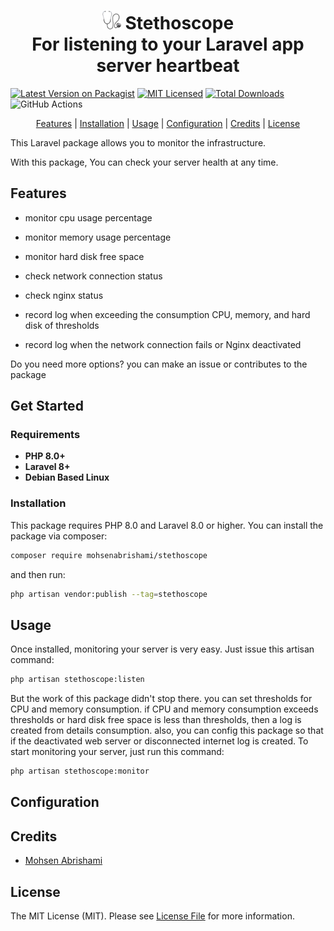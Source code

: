 <div align="center">
    <p>
        <h1><img src="art/stethoscope.png" style="width:30px"> Stethoscope<br/>For listening to your Laravel app server heartbeat</h1>
    </p>
</div>

[![Latest Version on Packagist](https://img.shields.io/packagist/v/mohsenabrishami/stethoscope.svg)](https://packagist.org/packages/mohsenabrishami/stethoscope)
[![MIT Licensed](https://img.shields.io/badge/license-MIT-brightgreen.svg)](LICENSE.md)
[![Total Downloads](https://img.shields.io/packagist/dt/mohsenabrishami/stethoscope.svg)](https://packagist.org/packages/mohsenabrishami/stethoscope)
![GitHub Actions](https://github.com/mohsenabrishami/stethoscope/workflows/Tests/badge.svg)

<p align="center">
    <a href="#features">Features</a> |
    <a href="#installation">Installation</a> |
    <a href="#usage">Usage</a> |
    <a href="#configuration">Configuration</a> |
    <a href="#credits">Credits</a> |
    <a href="#license">License</a>
</p>

This Laravel package allows you to monitor the infrastructure.

With this package, You can check your server health at any time.

## Features

- monitor cpu usage percentage

- monitor memory usage percentage

- monitor hard disk free space

- check network connection status

- check nginx status

- record log when exceeding the consumption CPU, memory, and hard disk of thresholds 

- record log when the network connection fails or Nginx deactivated


Do you need more options? you can make an issue or contributes to the package

## Get Started

### Requirements
- **PHP 8.0+**
- **Laravel 8+**
- **Debian Based Linux**

### Installation

This package requires PHP 8.0 and Laravel 8.0 or higher.
You can install the package via composer:

``` bash
composer require mohsenabrishami/stethoscope
```

and then run:

``` bash
php artisan vendor:publish --tag=stethoscope
```

## Usage

Once installed, monitoring your server is very easy. Just issue this artisan command:

``` bash
php artisan stethoscope:listen
```

But the work of this package didn't stop there. you can set thresholds for CPU and memory consumption. if CPU and memory consumption exceeds thresholds or hard disk free space is less than thresholds, then a log is created from details consumption. also, you can config this package so that if the deactivated web server or disconnected internet log is created. To start monitoring your server, just run this command:

``` bash
php artisan stethoscope:monitor
```

## Configuration

## Credits

- [Mohsen Abrishami](https://github.com/mohsenabrishami)

## License

The MIT License (MIT). Please see [License File](LICENSE.md) for more information.
